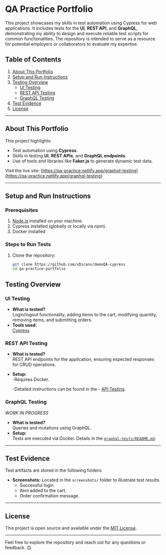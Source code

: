# QA Practice Portfolio

This project showcases my skills in test automation using Cypress for web applications. It includes tests for the **UI**, **REST API**, and **GraphQL**, demonstrating my ability to design and execute reliable test scripts for common functionalities. The repository is intended to serve as a resource for potential employers or collaborators to evaluate my expertise.

## Table of Contents

1. [About This Portfolio](#about-this-portfolio)
2. [Setup and Run Instructions](#setup-and-run-instructions)
3. [Testing Overview](#testing-overview)
    - [UI Testing](#ui-testing)
    - [REST API Testing](#rest-api-testing)
    - [GraphQL Testing](#graphql-testing)
4. [Test Evidence](#test-evidence)
5. [License](#license)

---

## About This Portfolio

This project highlights:
- Test automation using **Cypress**.
- Skills in testing **UI**, **REST APIs**, and **GraphQL endpoints**.
- Use of tools and libraries like **Faker.js** to generate dynamic test data.

Visit the live site: [https://qa-practice.netlify.app/graphql-testing](https://qa-practice.netlify.app/graphql-testing)

---

## Setup and Run Instructions

### Prerequisites

1. [Node.js](https://nodejs.org/) installed on your machine.
2. Cypress installed (globally or locally via npm).
3. Docker installed

### Steps to Run Tests

1. Clone the repository:
   ```bash
   git clone https://github.com/xDicanx/demoQA-cypress
   cd qa-practice-portfolio


## Testing Overview

### UI Testing

- **What is tested?**  
  Login/logout functionality, adding items to the cart, modifying quantity, removing items, and submitting orders.  
- **Tools used:**  
  [Cypress](https://www.cypress.io/)  

### REST API Testing

- **What is tested?**  
  REST API endpoints for the application, ensuring expected responses for CRUD operations.  
- **Setup:**  
  -Requires Docker.
  
  -Detailed instructions can be found in the - [API Testing](https://github.com/xDicanx/demoQA-cypress/tree/main/cypress/e2e/API%20testing).  

### GraphQL Testing 
*WORK IN PROGRESS*
- **What is tested?**  
  Queries and mutations using GraphQL.  
- **Setup:**  
  Tests are executed via Docker. Details in the [`graphql-tests/README.md`](./graphql-tests/README.md).  

---

## Test Evidence

Test artifacts are stored in the following folders:
- **Screenshots:** Located in the `screenshots/` folder to illustrate test results.
  - Successful login.
  - Item added to the cart.
  - Order confirmation message.  

---

## License

This project is open source and available under the [MIT License](./LICENSE).

---

Feel free to explore the repository and reach out for any questions or feedback. 😊
